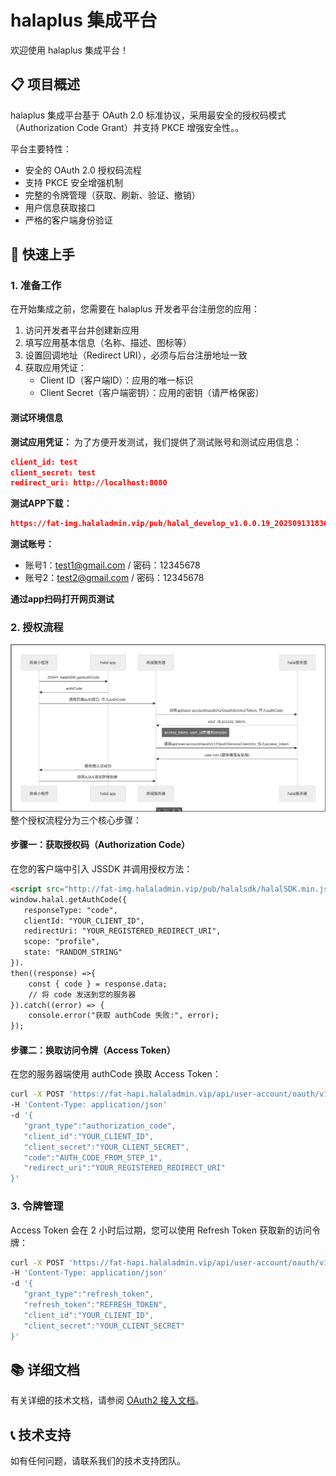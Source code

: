 # halaplus 集成平台

欢迎使用 halaplus 集成平台！
## 📋 项目概述

halaplus 集成平台基于 OAuth 2.0 标准协议，采用最安全的授权码模式（Authorization Code Grant）并支持 PKCE 增强安全性。。

平台主要特性：
- 安全的 OAuth 2.0 授权码流程
- 支持 PKCE 安全增强机制
- 完整的令牌管理（获取、刷新、验证、撤销）
- 用户信息获取接口
- 严格的客户端身份验证

## 🚀 快速上手

### 1. 准备工作

在开始集成之前，您需要在 halaplus 开发者平台注册您的应用：

1. 访问开发者平台并创建新应用
2. 填写应用基本信息（名称、描述、图标等）
3. 设置回调地址（Redirect URI），必须与后台注册地址一致
4. 获取应用凭证：
   - Client ID（客户端ID）：应用的唯一标识
   - Client Secret（客户端密钥）：应用的密钥（请严格保密）
   
#### 测试环境信息

**测试应用凭证：**
为了方便开发测试，我们提供了测试账号和测试应用信息：
```json
client_id: test 
client_secret: test 
redirect_uri: http://localhost:8080
```
**测试APP下载：**
```json
https://fat-img.halaladmin.vip/pub/halal_develop_v1.0.0.19_202509131836_release.apk
```
**测试账号：**
- 账号1：test1@gmail.com / 密码：12345678
- 账号2：test2@gmail.com / 密码：12345678


**通过app扫码打开网页测试**



### 2. 授权流程

<img src="./resource/image1.png">
整个授权流程分为三个核心步骤：

#### 步骤一：获取授权码（Authorization Code）

在您的客户端中引入 JSSDK 并调用授权方法：

```html
<script src="http://fat-img.halaladmin.vip/pub/halalsdk/halalSDK.min.js"></script>
window.halal.getAuthCode({ 
   responseType: "code", 
   clientId: "YOUR_CLIENT_ID", 
   redirectUri: "YOUR_REGISTERED_REDIRECT_URI", 
   scope: "profile", 
   state: "RANDOM_STRING" 
}).
then((response) =>{ 
    const { code } = response.data; 
    // 将 code 发送到您的服务器 
}).catch((error) => { 
    console.error("获取 authCode 失败:", error);
});
```

#### 步骤二：换取访问令牌（Access Token）

在您的服务器端使用 authCode 换取 Access Token：

```bash
curl -X POST 'https://fat-hapi.halaladmin.vip/api/user-account/oauth/v1/OauthService/Token' 
-H 'Content-Type: application/json' 
-d '{ 
   "grant_type":"authorization_code", 
   "client_id":"YOUR_CLIENT_ID", 
   "client_secret":"YOUR_CLIENT_SECRET", 
   "code":"AUTH_CODE_FROM_STEP_1", 
   "redirect_uri":"YOUR_REGISTERED_REDIRECT_URI" 
}'
```

### 3. 令牌管理

Access Token 会在 2 小时后过期，您可以使用 Refresh Token 获取新的访问令牌：

```bash
curl -X POST 'https://fat-hapi.halaladmin.vip/api/user-account/oauth/v1/OauthService/Token' 
-H 'Content-Type: application/json' 
-d '{ 
   "grant_type":"refresh_token", 
   "refresh_token":"REFRESH_TOKEN", 
   "client_id":"YOUR_CLIENT_ID", 
   "client_secret":"YOUR_CLIENT_SECRET" 
}'
```



## 📚 详细文档

有关详细的技术文档，请参阅 [OAuth2 接入文档](docs/oauth2.md)。

## 📞 技术支持

如有任何问题，请联系我们的技术支持团队。